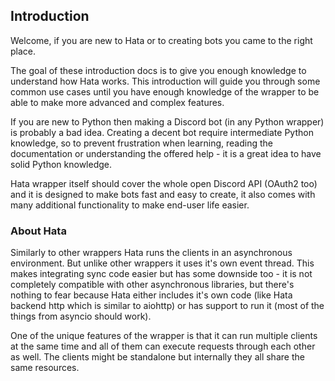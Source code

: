 ## Introduction

Welcome, if you are new to Hata or to creating bots you came to the right place.

The goal of these introduction docs is to give you enough knowledge to understand how Hata
works. This introduction will guide you through some common use cases until you have
enough knowledge of the wrapper to be able to make more advanced and complex features.

If you are new to Python then making a Discord bot (in any Python wrapper) is
probably a bad idea. Creating a decent bot require intermediate Python knowledge,
so to prevent frustration when learning, reading the documentation or understanding the 
offered help - it is a great idea to have solid Python knowledge.

Hata wrapper itself should cover the whole open Discord API (OAuth2 too) and 
it is designed to make bots fast and easy to create, it also comes with many
additional functionality to make end-user life easier.

### About Hata

Similarly to other wrappers Hata runs the clients in an asynchronous environment.
But unlike other wrappers it uses it's own event thread.
This makes integrating sync code easier but has some downside too - it is not completely
compatible with other asynchronous libraries, but there's nothing to fear because Hata 
either includes it's own code (like Hata backend http which is similar to aiohttp) or
has support to run it (most of the things from asyncio should work).

One of the unique features of the wrapper is that it can run multiple clients at 
the same time and all of them can execute requests through each other as well.
The clients might be standalone but internally they all share the same resources.
